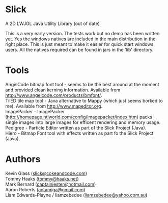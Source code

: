 Slick
=====
A 2D LWJGL Java Utility Library (out of date)

This is a very early version. The tests work but no demo has been written yet. Yes the windows natives are included in the main distribution in the right place. This is just meant to make it easier for quick start windows users. All the natives required can be found in jars in the 'lib' directory.

Tools
=====
AngelCode bitmap font tool - seems to be the best around at the moment and provided clean kerning information. Available from http://www.angelcode.com/products/bmfont/.  
TilED tile map tool - Java alternative to Mappy (which just seems borked to me). Available from http://www.mapeditor.org.  
ImagePacker - ImagePacker (http://homepage.ntlworld.com/config/imagepacker/index.htm) packs single images into large images for efficent rendering and memory usage.  
Pedigree - Particle Editor written as part of the Slick Project (Java).  
Hiero - Bitmap Font tool with effects written as part fo the Slick Project (Java).  

Authors
=======
Kevin Glass (slick@cokeandcode.com)  
Tommy Haaks (tommy@haaks.net)  
Mark Bernard (captainjester@hotmail.com)  
Aaron Roberts (antamiga@gmail.com)  
Liam Edwards-Playne / liamzebedee (liamzebedee@yahoo.com.au)  

